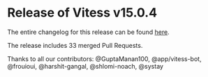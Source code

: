 # Release of Vitess v15.0.4
The entire changelog for this release can be found [here](https://github.com/vitessio/vitess/blob/main/changelog/15.0/15.0.4/changelog.md).

The release includes 33 merged Pull Requests.

Thanks to all our contributors: @GuptaManan100, @app/vitess-bot, @frouioui, @harshit-gangal, @shlomi-noach, @systay

